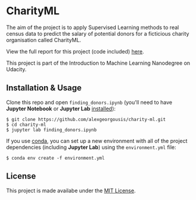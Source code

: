 # CharityML
The aim of the project is to apply Supervised Learning methods to real census data to predict the salary of potential donors for a ficticious charity organisation called CharityML.

View the full report for this project (code included) [here](https://alexgeorgousis.github.io/charity-ml/index.html).

This project is part of the Introduction to Machine Learning Nanodegree on Udacity.

## Installation & Usage
Clone this repo and open `finding_donors.ipynb` (you'll need to have **Jupyter Notebook** or **Jupyter Lab** [installed](https://jupyter.org/install.html)):

```
$ git clone https://github.com/alexgeorgousis/charity-ml.git
$ cd charity-ml
$ jupyter lab finding_donors.ipynb
```

If you use [conda](https://docs.conda.io/en/latest/), you can set up a new environment with all of the project dependencies (including **Jupyter Lab**) using the `environment.yml` file:

```
$ conda env create -f environment.yml
```

## License
This project is made availabe under the [MIT License](https://choosealicense.com/licenses/mit/).

